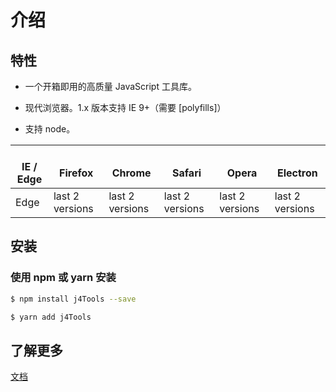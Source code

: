 # 介绍

## 特性

- 一个开箱即用的高质量 JavaScript 工具库。

* 现代浏览器。1.x 版本支持 IE 9+（需要 [polyfills]）

* 支持 node。

| </br>IE / Edge | </br>Firefox    | </br>Chrome     | </br>Safari     | </br>Opera      | </br>Electron   |
| -------------- | --------------- | --------------- | --------------- | --------------- | --------------- |
| Edge           | last 2 versions | last 2 versions | last 2 versions | last 2 versions | last 2 versions |

## 安装

### 使用 npm 或 yarn 安装

```bash
$ npm install j4Tools --save
```

```bash
$ yarn add j4Tools
```

## 了解更多

[文档](https://kchzhang.github.io/)

